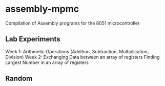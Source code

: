 # assembly-mpmc
Compilation of Assembly programs for the 8051 microcontroller

## Lab Experiments
Week 1: Arithmetic Operations (Addition, Subtraction, Multiplication, Division)
Week 2: Exchanging Data between an array of registers
        Finding Largest Number in an array of registers
        
## Random
